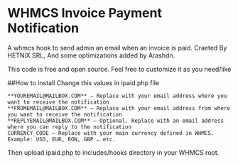 # WHMCS Invoice Payment Notification

A whmcs hook to send admin an email when an invoice is paid.
Craeted By HETNiX SRL, And some optimizations added by Arashdn.

This code is free and open source. Feel free to customize it as you need/like

##How to install
Change this values in ipaid.php file


    **YOUREMAIL@MAILBOX.COM** – Replace with your email address where you want to receive the notification
    **FROMEMAIL@MAILBOX.COM** – Replace with your email address from where you want to receive the notification
    **REPLYEMAIL@MAILBOX.COM** – Optional. Replace with an email address where you can reply to the notification
    CURRENCY_CODE – Replace with your main currency defined in WHMCS. Example: USD, EUR, RON, GBP … etc.

Then upload ipaid.php to includes/hooks directory in your WHMCS root.
 
